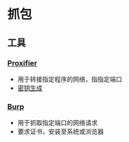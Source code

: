 # 抓包

## 工具

### [Proxifier](https://www.proxifier.com/)
- 用于转接指定程序的网络，指指定端口
- [密钥生成](https://github.com/y9nhjy/Proxifier-Keygen)

### [Burp](https://portswigger.net/burp)
- 用于抓取指定端口的网络请求
- 要求证书，安装至系统或浏览器